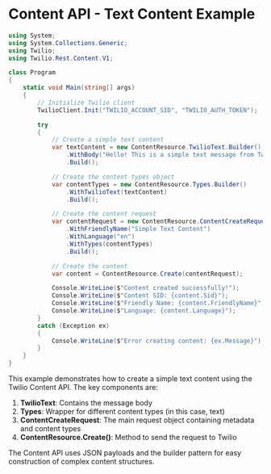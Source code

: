 # Content API - Text Content Example

```csharp
using System;
using System.Collections.Generic;
using Twilio;
using Twilio.Rest.Content.V1;

class Program
{
    static void Main(string[] args)
    {
        // Initialize Twilio client
        TwilioClient.Init("TWILIO_ACCOUNT_SID", "TWILIO_AUTH_TOKEN");

        try
        {
            // Create a simple text content
            var textContent = new ContentResource.TwilioText.Builder()
                .WithBody("Hello! This is a simple text message from Twilio Content API.")
                .Build();

            // Create the content types object
            var contentTypes = new ContentResource.Types.Builder()
                .WithTwilioText(textContent)
                .Build();

            // Create the content request
            var contentRequest = new ContentResource.ContentCreateRequest.Builder()
                .WithFriendlyName("Simple Text Content")
                .WithLanguage("en")
                .WithTypes(contentTypes)
                .Build();

            // Create the content
            var content = ContentResource.Create(contentRequest);

            Console.WriteLine($"Content created successfully!");
            Console.WriteLine($"Content SID: {content.Sid}");
            Console.WriteLine($"Friendly Name: {content.FriendlyName}");
            Console.WriteLine($"Language: {content.Language}");
        }
        catch (Exception ex)
        {
            Console.WriteLine($"Error creating content: {ex.Message}");
        }
    }
}
```

This example demonstrates how to create a simple text content using the Twilio Content API. The key components are:

1. **TwilioText**: Contains the message body
2. **Types**: Wrapper for different content types (in this case, text)
3. **ContentCreateRequest**: The main request object containing metadata and content types
4. **ContentResource.Create()**: Method to send the request to Twilio

The Content API uses JSON payloads and the builder pattern for easy construction of complex content structures.